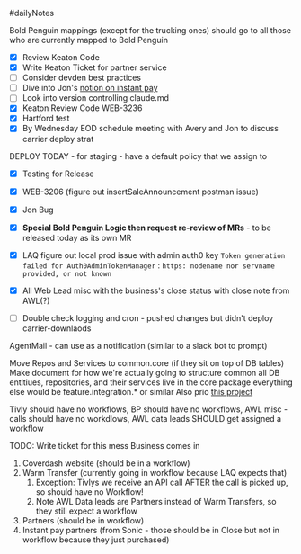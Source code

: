 #dailyNotes 

Bold Penguin mappings (except for the trucking ones) should go to all those who are currently mapped to Bold Penguin

- [x] Review Keaton Code
- [x] Write Keaton Ticket for partner service
- [ ] Consider devden best practices
- [ ] Dive into Jon's [notion on instant pay](https://www.notion.so/coverdash/Instant-Pay-Flow-2497c7fc5b0d807ea9f3c4316dc410a6?source=copy_link)
- [ ] Look into version controlling claude.md
- [x] Keaton Review Code WEB-3236
- [x] Hartford test
- [x] By Wednesday EOD schedule meeting with Avery and Jon to discuss carrier deploy strat

DEPLOY TODAY - for staging - have a default policy that we assign to 


- [x] Testing for Release 
- [x] WEB-3206 (figure out insertSaleAnnouncement postman issue)

- [x] Jon Bug
- [x] **Special Bold Penguin Logic then request re-review of MRs** - to be released today as its own MR
- [x] LAQ figure out local prod issue with admin auth0 key `Token generation failed for Auth0AdminTokenManager` : `https: nodename nor servname provided, or not known`
- [x] All Web Lead misc with the business's close status with close note from AWL(?)
- [ ] Double check logging and cron - pushed changes but didn't deploy carrier-downlaods

AgentMail - can use as a notification (similar to a slack bot to prompt)

Move Repos and Services to common.core (if they sit on top of DB tables)
Make document for how we're actually going to structure common 
all DB entitiues, repositories, and their services live in the core package
everything else would be feature.integration.* or similar
Also prio [this project](https://linear.app/coverdash/issue/WEB-3159/all-crud-endpoints-to-use-the-adminappuservalidationinterceptor)


Tivly should have no workflows, BP should have no workflows, AWL misc - calls should have no workdlows, AWL data leads SHOULD get assigned a workflow

TODO: Write ticket for this mess
 Business comes in 
 1. Coverdash website (should be in a workflow)
 2. Warm Transfer (currently going in workflow because LAQ expects that)
	 1. Exception: Tivlys we receive an API call AFTER the call is picked up, so should have no Workflow!
	 2. Note AWL Data leads are Partners instead of Warm Transfers, so they still expect a workflow
 3. Partners (should be in workflow)
 4. Instant pay partners (from Sonic - those should be in Close but not in workflow because they just purchased)